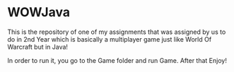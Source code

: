 # WOWJava
This is the repository of one of my assignments that was assigned by us to do in 2nd Year which is basically a multiplayer game just like World Of Warcraft but in Java!

In order to run it, you go to the Game folder and run Game. After that Enjoy!
